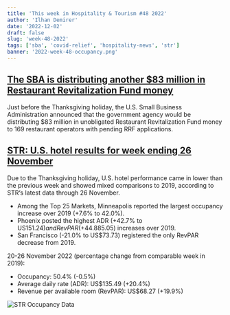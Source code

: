 ```yaml
---
title: 'This week in Hospitality & Tourism #48 2022'
author: 'Ilhan Demirer'
date: '2022-12-02'
draft: false
slug: 'week-48-2022'
tags: ['sba', 'covid-relief', 'hospitality-news', 'str']
banner: '2022-week-48-occupancy.png'
---
```


## [The SBA is distributing another $83 million in Restaurant Revitalization Fund money](https://www.nrn.com/independent-restaurants/sba-distributing-another-83-million-restaurant-revitalization-fund-money)

Just before the Thanksgiving holiday, the U.S. Small Business Administration announced that the government agency would be distributing $83 million in unobligated Restaurant Revitalization Fund money to 169 restaurant operators with pending RRF applications.

## [STR: U.S. hotel results for week ending 26 November](https://str.com/press-release/str-us-hotel-results-week-ending-26-november)

Due to the Thanksgiving holiday, U.S. hotel performance came in lower than the previous week and showed mixed comparisons to 2019, according to STR‘s latest data through 26 November.

- Among the Top 25 Markets, Minneapolis reported the largest occupancy increase over 2019 (+7.6% to 42.0%).
- Phoenix posted the highest ADR (+42.7% to US$151.24) and RevPAR (+44.8% to US$85.05) increases over 2019.
- San Francisco (-21.0% to US$73.73) registered the only RevPAR decrease from 2019.

20-26 November 2022 (percentage change from comparable week in 2019):

- Occupancy: 50.4% (-0.5%)
- Average daily rate (ADR): US$135.49 (+20.4%)
- Revenue per available room (RevPAR): US$68.27 (+19.9%)

![STR Occupancy Data](/images/blogimages/2022-week-48-occupancy.png)
